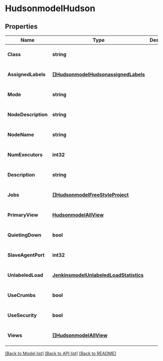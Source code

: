 # HudsonmodelHudson

## Properties
Name | Type | Description | Notes
------------ | ------------- | ------------- | -------------
**Class** | **string** |  | [optional] [default to null]
**AssignedLabels** | [**[]HudsonmodelHudsonassignedLabels**](hudsonmodelHudsonassignedLabels.md) |  | [optional] [default to null]
**Mode** | **string** |  | [optional] [default to null]
**NodeDescription** | **string** |  | [optional] [default to null]
**NodeName** | **string** |  | [optional] [default to null]
**NumExecutors** | **int32** |  | [optional] [default to null]
**Description** | **string** |  | [optional] [default to null]
**Jobs** | [**[]HudsonmodelFreeStyleProject**](hudsonmodelFreeStyleProject.md) |  | [optional] [default to null]
**PrimaryView** | [**HudsonmodelAllView**](hudsonmodelAllView.md) |  | [optional] [default to null]
**QuietingDown** | **bool** |  | [optional] [default to null]
**SlaveAgentPort** | **int32** |  | [optional] [default to null]
**UnlabeledLoad** | [**JenkinsmodelUnlabeledLoadStatistics**](jenkinsmodelUnlabeledLoadStatistics.md) |  | [optional] [default to null]
**UseCrumbs** | **bool** |  | [optional] [default to null]
**UseSecurity** | **bool** |  | [optional] [default to null]
**Views** | [**[]HudsonmodelAllView**](hudsonmodelAllView.md) |  | [optional] [default to null]

[[Back to Model list]](../README.md#documentation-for-models) [[Back to API list]](../README.md#documentation-for-api-endpoints) [[Back to README]](../README.md)


